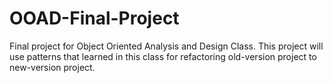 # OOAD-Final-Project

Final project for Object Oriented Analysis and Design Class. This project will use patterns that learned in this class for refactoring old-version project to new-version project.

